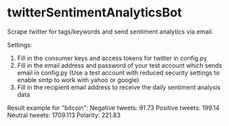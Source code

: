 # twitterSentimentAnalyticsBot
Scrape twitter for tags/keywords and send sentiment analytics via email.

Settings:
1. Fill in the consumer keys and access tokens for twitter in config.py
2. Fill in the email address and password of your test account which sends email in config.py
(Use a test account with reduced security settings to enable smtp to work with yahoo or google)
3. Fill in the recipient email address to receive the daily sentiment analysis data

Result example for "bitcoin":
Negative tweets: 91.73
Positive tweets: 199.14
Neutral tweets: 1709.113
Polarity: 221.83
